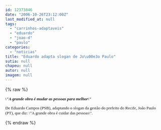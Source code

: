 ```yaml
---
id: 12373846
date: "2006-10-26T23:12:00Z"
last_modified_at: null
tags:
  - "carrinhos-adaptaveis"
  - "eduardo"
  - "joao-d"
  - "paulo"
categories:
  - "noticias"
title: "Eduardo adapta slogan de Jo\u00e3o Paulo"
sutia: null
chapeu: null
autor: null
imagem: null
---
```

{% raw %}
<p><FONT size=2></p>
<p><P><STRONG><FONT face=Verdana><EM>\"A grande obra é mudar as pessoas para melhor\"</EM></FONT></STRONG></P></p>
<p><P><FONT face=Verdana>De Eduardo Campos (PSB), adaptando o slogan da gestão do prefeito do Recife, João Paulo (PT), que diz: \"A grande obra é cuidar das pessoas\".</FONT> </P></FONT> </p>
{% endraw %}